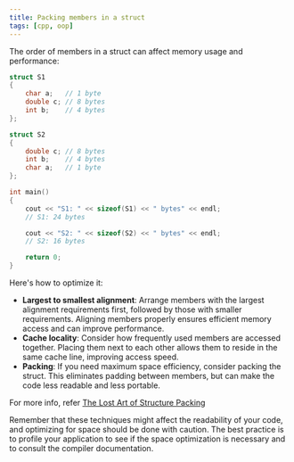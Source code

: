 ```yaml
---
title: Packing members in a struct
tags: [cpp, oop]
---
```


The order of members in a struct can affect memory usage and performance:

```cpp title="struct_packing"
struct S1
{
    char a;   // 1 byte
    double c; // 8 bytes
    int b;    // 4 bytes
};

struct S2
{
    double c; // 8 bytes
    int b;    // 4 bytes
    char a;   // 1 byte
};

int main()
{
    cout << "S1: " << sizeof(S1) << " bytes" << endl;
    // S1: 24 bytes

    cout << "S2: " << sizeof(S2) << " bytes" << endl;
    // S2: 16 bytes

    return 0;
}
```

Here's how to optimize it:

- **Largest to smallest alignment**: Arrange members with the largest alignment requirements first, followed by those with smaller requirements. Aligning members properly ensures efficient memory access and can improve performance.
- **Cache locality**: Consider how frequently used members are accessed together. Placing them next to each other allows them to reside in the same cache line, improving access speed.
- **Packing**: If you need maximum space efficiency, consider packing the struct. This eliminates padding between members, but can make the code less readable and less portable.

For more info, refer [The Lost Art of Structure Packing](http://www.catb.org/esr/structure-packing/)

Remember that these techniques might affect the readability of your code, and optimizing for space should be done with caution. The best practice is to profile your application to see if the space optimization is necessary and to consult the compiler documentation.
